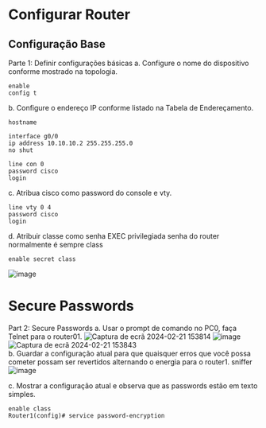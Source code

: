# Configurar Router

## Configuração Base
Parte 1: Definir configurações básicas
a. Configure o nome do dispositivo conforme mostrado na topologia.
```
enable
config t
```
b. Configure o endereço IP conforme listado na Tabela de Endereçamento.
```
hostname
```
```
interface g0/0
ip address 10.10.10.2 255.255.255.0
no shut
```
```
line con 0
password cisco
login
```
c. Atribua cisco como password do console e vty.
```
line vty 0 4
password cisco
login
```
d. Atribuir classe como senha EXEC privilegiada<by>
senha do router normalmente é sempre class
```
enable secret class
```
![image](https://github.com/FaculdadeLicenciatura/Seguranca-de-Redes-e-Sistemas/assets/50460047/e173a8f8-9ddf-4bd5-8dc8-de3f55855404)

# Secure Passwords
Part 2: Secure Passwords
a. Usar o prompt de comando no PC0, faça Telnet para o router01.
![Captura de ecrã 2024-02-21 153814](https://github.com/FaculdadeLicenciatura/Seguranca-de-Redes-e-Sistemas/assets/50460047/ecb6c204-d0a4-4644-8c95-8415bbb5241c)
![image](https://github.com/FaculdadeLicenciatura/Seguranca-de-Redes-e-Sistemas/assets/50460047/0311acb0-23ff-45e4-b11e-194a75500ea9)
![Captura de ecrã 2024-02-21 153843](https://github.com/FaculdadeLicenciatura/Seguranca-de-Redes-e-Sistemas/assets/50460047/2fc42f23-bebf-4ed3-af17-be334703ef96)
<br> b. Guardar a configuração atual para que quaisquer erros que você possa cometer possam ser revertidos alternando o
energia para o router1.
sniffer
![image](https://github.com/FaculdadeLicenciatura/Seguranca-de-Redes-e-Sistemas/assets/50460047/ee0ecf8d-3ca2-49f8-8965-f31b045e5f35)

c. Mostrar a configuração atual e observa que as passwords estão em texto simples.
```
enable class
Router1(config)# service password-encryption
```
